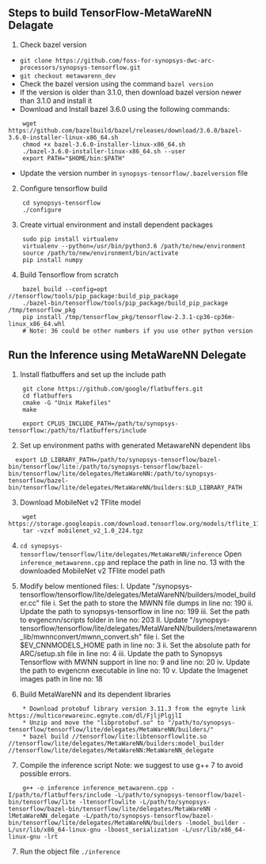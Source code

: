 ## Steps to build TensorFlow-MetaWareNN Delagate

1. Check bazel version
* `git clone https://github.com/foss-for-synopsys-dwc-arc-processors/synopsys-tensorflow.git`
* `git checkout metawarenn_dev`
* Check the bazel version using the command `bazel version`
* If the version is older than 3.1.0, then download bazel version newer than 3.1.0 and install it
* Download and Install bazel 3.6.0 using the following commands:
```
    wget https://github.com/bazelbuild/bazel/releases/download/3.6.0/bazel-3.6.0-installer-linux-x86_64.sh
    chmod +x bazel-3.6.0-installer-linux-x86_64.sh
    ./bazel-3.6.0-installer-linux-x86_64.sh --user
    export PATH="$HOME/bin:$PATH"
```
* Update the version number in `synopsys-tensorflow/.bazelversion` file

2. Configure tensorflow build
```
    cd synopsys-tensorflow
    ./configure
```

3. Create virtual environment and install dependent packages
```
    sudo pip install virtualenv
    virtualenv --python=/usr/bin/python3.6 /path/to/new/environment
    source /path/to/new/environment/bin/activate
    pip install numpy
```

4. Build Tensorflow from scratch
```
    bazel build --config=opt //tensorflow/tools/pip_package:build_pip_package
    ./bazel-bin/tensorflow/tools/pip_package/build_pip_package /tmp/tensorflow_pkg
    pip install /tmp/tensorflow_pkg/tensorflow-2.3.1-cp36-cp36m-linux_x86_64.whl
    # Note: 36 could be other numbers if you use other python version
```

## Run the Inference using MetaWareNN Delegate

1.  Install flatbuffers and set up the include path
```
    git clone https://github.com/google/flatbuffers.git
    cd flatbuffers
    cmake -G "Unix Makefiles"
    make

    export CPLUS_INCLUDE_PATH=/path/to/synopsys-tensorflow:/path/to/flatbuffers/include
```
    
2.  Set up environment paths with generated MetawareNN dependent libs
```
  export LD_LIBRARY_PATH=/path/to/synopsys-tensorflow/bazel-bin/tensorflow/lite:/path/to/synopsys-tensorflow/bazel-bin/tensorflow/lite/delegates/MetaWareNN:/path/to/synopsys-tensorflow/bazel-bin/tensorflow/lite/delegates/MetaWareNN/builders:$LD_LIBRARY_PATH
```

3. Download MobileNet v2 TFlite model
```
    wget https://storage.googleapis.com/download.tensorflow.org/models/tflite_11_05_08/mobilenet_v2_1.0_224.tgz
    tar -vzxf mobilenet_v2_1.0_224.tgz
```

4. `cd synopsys-tensorflow/tensorflow/lite/delegates/MetaWareNN/inference`
Open `inference_metawarenn.cpp` and replace the path in line no. 13 with the downloaded MobileNet v2 TFlite model path

5. Modify below mentioned files:
    I. Update "/synopsys-tensorflow/tensorflow/lite/delegates/MetaWareNN/builders/model_builder.cc" file
        i. Set the path to store the MWNN file dumps in line no: 190
        ii. Update the path to synopsys-tensorflow in line no: 199
        iii. Set the path to evgencnn/scripts folder in line no: 203
    II. Update "/synopsys-tensorflow/tensorflow/lite/delegates/MetaWareNN/builders/metawarenn_lib/mwnnconvert/mwnn_convert.sh" file
        i. Set the $EV_CNNMODELS_HOME path in line no: 3
        ii. Set the absolute path for ARC/setup.sh file in line no: 4
        iii. Update the path to Synopsys Tensorflow with MWNN support in line no: 9 and line no: 20
        iv. Update the path to evgencnn executable in line no: 10
        v. Update the Imagenet images path in line no: 18

6. Build MetaWareNN and its dependent libraries
```
    * Download protobuf library version 3.11.3 from the egnyte link https://multicorewareinc.egnyte.com/dl/FjljPlgjlI
    * Unzip and move the "libprotobuf.so" to "/path/to/synopsys-tensorflow/tensorflow/lite/delegates/MetaWareNN/builders/"
    * bazel build //tensorflow/lite:libtensorflowlite.so //tensorflow/lite/delegates/MetaWareNN/builders:model_builder //tensorflow/lite/delegates/MetaWareNN:MetaWareNN_delegate
```

7. Compile the inference script
  Note: we suggest to use g++ 7 to avoid possible errors.

```
    g++ -o inference inference_metawarenn.cpp -I/path/to/flatbuffers/include -L/path/to/synopsys-tensorflow/bazel-bin/tensorflow/lite -ltensorflowlite -L/path/to/synopsys-tensorflow/bazel-bin/tensorflow/lite/delegates/MetaWareNN -lMetaWareNN_delegate -L/path/to/synopsys-tensorflow/bazel-bin/tensorflow/lite/delegates/MetaWareNN/builders -lmodel_builder -L/usr/lib/x86_64-linux-gnu -lboost_serialization -L/usr/lib/x86_64-linux-gnu -lrt
```

7. Run the object file
`./inference`
